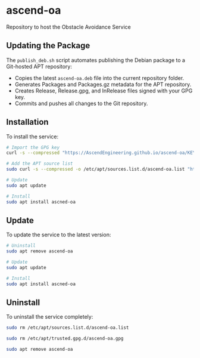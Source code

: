 # ascend-oa
Repository to host the Obstacle Avoidance Service

## Updating the Package
The `publish_deb.sh` script automates publishing the Debian package to a Git-hosted APT repository:
- Copies the latest `ascend-oa.deb` file into the current repository folder.
- Generates Packages and Packages.gz metadata for the APT repository.
- Creates Release, Release.gpg, and InRelease files signed with your GPG key.
- Commits and pushes all changes to the Git repository.

## Installation
To install the service:
```bash
# Import the GPG key
curl -s --compressed "https://AscendEngineering.github.io/ascend-oa/KEY.gpg" | gpg --dearmor | sudo tee /etc/apt/trusted.gpg.d/ascend-oa.gpg >/dev/null

# Add the APT source list
sudo curl -s --compressed -o /etc/apt/sources.list.d/ascend-oa.list "https://AscendEngineering.github.io/ascend-oa/ascend-oa.list"

# Update
sudo apt update

# Install 
sudo apt install ascned-oa
```

## Update
To update the service to the latest version:
```bash
# Uninstall
sudo apt remove ascend-oa

# Update
sudo apt update

# Install 
sudo apt install ascned-oa
```

## Uninstall
To uninstall the service completely:
```bash
sudo rm /etc/apt/sources.list.d/ascend-oa.list

sudo rm /etc/apt/trusted.gpg.d/ascend-oa.gpg

sudo apt remove ascend-oa
```


